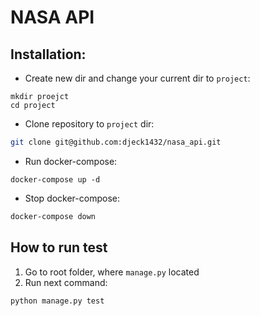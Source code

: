 # NASA API

## Installation:

- Create new dir and change your current dir to `project`:
```
mkdir proejct
cd project 
```
- Clone repository to `project` dir: 
```bash
git clone git@github.com:djeck1432/nasa_api.git
```
- Run docker-compose:
```
docker-compose up -d
```
- Stop docker-compose:
```bash
docker-compose down
```

## How to run test

1. Go to root folder, where `manage.py` located
2. Run next command:
```bash
python manage.py test
```